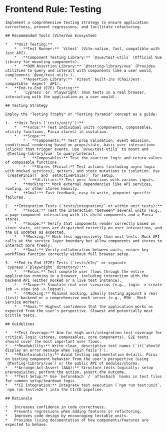 # Frontend Rule: Testing

    Implement a comprehensive testing strategy to ensure application correctness, prevent regressions, and facilitate refactoring.

    ## Recommended Tools (Vite/Vue Ecosystem)

    *   **Unit Testing:**
        *   **Test Runner:** `Vitest` (Vite-native, fast, compatible with Jest API).
        *   **Component Testing Library:** `@vue/test-utils` (Official Vue library for mounting components).
        *   **DOM Assertion Library:** `@testing-library/vue` (Provides utilities to query and interact with components like a user would, complements `@vue/test-utils`).
        *   **Assertion Library:** `Vitest` built-ins (Chai/Jest compatible `expect` API).
    *   **End-to-End (E2E) Testing:**
        *   `Cypress` or `Playwright` (Run tests in a real browser, interacting with the application as a user would).

    ## Testing Strategy

    Employ the "Testing Trophy" or "Testing Pyramid" concept as a guide:

    1.  **Unit Tests (`tests/unit/`):**
        *   **Focus:** Test individual units (components, composables, utility functions, Pinia stores) in isolation.
        *   **Scope:**
            *   **Components:** Test prop validation, event emission, conditional rendering based on props/state, basic user interactions (clicks) that trigger events. Use `@vue/test-utils` to mount and `@testing-library/vue` to query/interact.
            *   **Composables:** Test the reactive logic and return values of composable functions.
            *   **Stores (Pinia):** Test actions (including async logic with mocked services), getters, and state mutations in isolation. Use `createPinia()` and `setActivePinia()` for setup.
            *   **Utilities:** Test pure functions with various inputs.
        *   **Mocking:** Mock external dependencies like API services, routing, or other stores heavily.
        *   **Goal:** Fast feedback, easy to write, pinpoint specific failures.

    2.  **Integration Tests (`tests/integration/` or within unit tests):**
        *   **Focus:** Test the interaction *between* several units (e.g., a page component interacting with its child components and a Pinia store).
        *   **Scope:** Verify that components render correctly based on store state, actions are dispatched correctly on user interaction, and the UI updates as expected.
        *   **Mocking:** Mock less aggressively than unit tests. Mock API calls at the service layer boundary but allow components and stores to interact more freely.
        *   **Goal:** Verify collaboration between units, ensure key workflows function correctly without full browser setup.

    3.  **End-to-End (E2E) Tests (`tests/e2e/` or separate `cypress`/`playwright` directory):**
        *   **Focus:** Test complete user flows through the entire application running in a browser, including interaction with the backend API (either mocked or a live test instance).
        *   **Scope:** Simulate real user scenarios (e.g., login -> create job -> view job -> logout).
        *   **Mocking:** Minimal mocking, ideally testing against a real (test) backend or a comprehensive mock server (e.g., MSW - Mock Service Worker).
        *   **Goal:** Highest confidence that the application works as expected from the user's perspective. Slowest and potentially most brittle tests.

    ## Guidelines

    *   **Test Coverage:** Aim for high unit/integration test coverage for critical logic (stores, composables, core components). E2E tests should cover the most important user flows.
    *   **Readability:** Write clear, descriptive test names (`it('should display an error message when login fails')`).
    *   **Maintainability:** Avoid testing implementation details. Focus on testing component behavior from the user's perspective (using `@testing-library/vue`) or the public API of modules/stores.
    *   **Arrange-Act-Assert (AAA):** Structure tests logically: setup prerequisites, perform the action, assert the outcome.
    *   **Test Setup:** Use `beforeEach` / `afterEach` hooks in test files for common setup/teardown logic.
    *   **CI Integration:** Integrate test execution (`npm run test:unit`, `npm run test:e2e`) into the CI/CD pipeline.

    ## Rationale

    *   Increases confidence in code correctness.
    *   Prevents regressions when adding features or refactoring.
    *   Improves code design by encouraging testable units.
    *   Provides living documentation of how components/features are expected to behave. 